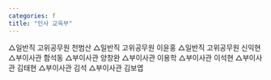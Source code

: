 ```yaml
---
categories: f
title: "인사 교육부"
---
```

△일반직 고위공무원 천범산 △일반직 고위공무원 이윤홍 △일반직 고위공무원 신익현 △부이사관 함석동 △부이사관 양창완 △부이사관 이용학 △부이사관 이석현 △부이사관 김태현 △부이사관 김석 △부이사관 김보엽